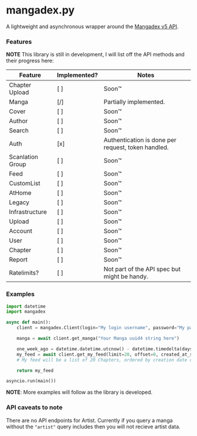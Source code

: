 # mangadex.py

A lightweight and asynchronous wrapper around the [Mangadex v5 API](https://api.mangadex.org/docs.html).

### Features
**NOTE** This library is still in development, I will list off the API methods and their progress here:

| Feature          | Implemented? | Notes                                              |
| ---------------- | ------------ | -------------------------------------------------- |
| Chapter Upload   | [ ]          | Soon:tm:                                           |
| Manga            | [/]          | Partially implemented.                             |
| Cover            | [ ]          | Soon:tm:                                           |
| Author           | [ ]          | Soon:tm:                                           |
| Search           | [ ]          | Soon:tm:                                           |
| Auth             | [x]          | Authentication is done per request, token handled. |
| Scanlation Group | [ ]          | Soon:tm:                                           |
| Feed             | [ ]          | Soon:tm:                                           |
| CustomList       | [ ]          | Soon:tm:                                           |
| AtHome           | [ ]          | Soon:tm:                                           |
| Legacy           | [ ]          | Soon:tm:                                           |
| Infrastructure   | [ ]          | Soon:tm:                                           |
| Upload           | [ ]          | Soon:tm:                                           |
| Account          | [ ]          | Soon:tm:                                           |
| User             | [ ]          | Soon:tm:                                           |
| Chapter          | [ ]          | Soon:tm:                                           |
| Report           | [ ]          | Soon:tm:                                           |
| Ratelimits?      | [ ]          | Not part of the API spec but might be handy.       |


### Examples

```py
import datetime
import mangadex

async def main():
    client = mangadex.Client(login="My login username", password="My password")  # sadly we can only use these to generate the necessary token.

    manga = await client.get_manga("Your Manga uuid4 string here")

    one_week_ago = datetime.datetime.utcnow() - datetime.timedelta(days=7)
    my_feed = await client.get_my_feed(limit=20, offset=0, created_at_since=one_week_ago, order={"createdAt": "desc"})
    # My feed will be a list of 20 Chapters, ordered by creation date descending

    return my_feed

asyncio.run(main())
```

**NOTE**: More examples will follow as the library is developed.

### API caveats to note

There are no API endpoints for Artist. Currently if you query a manga without the `"artist"` query includes then you will not recieve artist data.
